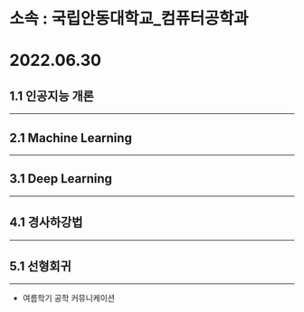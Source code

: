 소속 : 국립안동대학교_컴퓨터공학과
===


# 2022.06.30

## 1.1 인공지능 개론
___
## 2.1 Machine Learning
___
## 3.1 Deep Learning
___
## 4.1 경사하강법
___
## 5.1 선형회귀
___


- 여름학기 공학 커뮤니케이션






